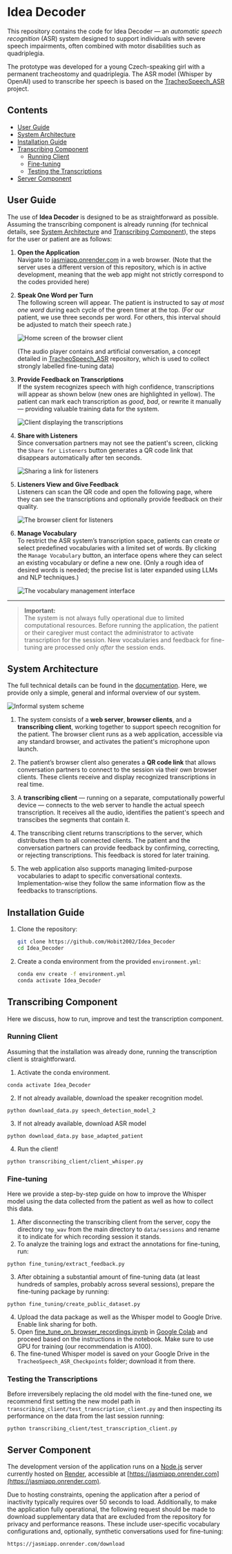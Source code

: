# Idea Decoder

This repository contains the code for Idea Decoder — an *automatic speech recognition* (ASR) system designed to support individuals with severe speech impairments, often combined with motor disabilities such as quadriplegia.

The prototype was developed for a young Czech-speaking girl with a permanent tracheostomy and quadriplegia. The ASR model (Whisper by OpenAI) used to transcribe her speech is based on the [TracheoSpeech_ASR](github.com/Hobit2002/TracheoSpeech_ASR) project.


##  Contents

- [User Guide](#user-guide)
- [System Architecture](#system-architecture)
- [Installation Guide](#️installation-guide)
- [Transcribing Component](#transcribing-component)
  - [Running Client](#running-client)
  - [Fine-tuning](#fine-tuning)
  - [Testing the Transcriptions](#testing-the-transcriptions)
- [Server Component](#server-component)


## User Guide

The use of **Idea Decoder** is designed to be as straightforward as possible. Assuming the transcribing component is already running (for technical details, see [System Architecture](#system-architecture) and [Transcribing Component](#transcribing-component)), the steps for the user or patient are as follows:

1. **Open the Application**  
   Navigate to [jasmiapp.onrender.com](https://jasmiapp.onrender.com) in a web browser. (Note that the server uses a different version of this repository, which is in active development, meaning that the web app might not strictly correspond to the codes provided here)

2. **Speak One Word per Turn**  
   The following screen will appear. The patient is instructed to say *at most one word* during each cycle of the green timer at the top. (For our patient, we use three seconds per word. For others, this interval should be adjusted to match their speech rate.)

   ![Home screen of the browser client](documentation/images/default_screen.png)

   (The audio player contains and artificial conversation, a concept detailed in [TracheoSpeech_ASR](github.com/Hobit2002/TracheoSpeech_ASR) repository, which is used to collect strongly labelled fine-tuning data)
    
3. **Provide Feedback on Transcriptions**  
   If the system recognizes speech with high confidence, transcriptions will appear as shown below (new ones are highlighted in yellow). The patient can mark each transcription as *good*, *bad*, or rewrite it manually — providing valuable training data for the system.

   ![Client displaying the transcriptions](documentation/images/transcriptions.png)

4. **Share with Listeners**  
   Since conversation partners may not see the patient's screen, clicking the `Share for Listeners` button generates a QR code link that disappears automatically after ten seconds.

   ![Sharing a link for listeners](documentation/images/share_the_link.png)

5. **Listeners View and Give Feedback**  
   Listeners can scan the QR code and open the following page, where they can see the transcriptions and optionally provide feedback on their quality.

   ![The browser client for listeners](documentation/images/client_listener.png)

6. **Manage Vocabulary**  
   To restrict the ASR system’s transcription space, patients can create or select predefined vocabularies with a limited set of words. By clicking the `Manage Vocabulary` button, an interface opens where they can select an existing vocabulary or define a new one. (Only a rough idea of desired words is needed; the precise list is later expanded using LLMs and NLP techniques.)

   ![The vocabulary management interface](documentation/images/manage_vocab.png)

---

>  **Important:**  
The system is not always fully operational due to limited computational resources. Before running the application, the patient or their caregiver must contact the administrator to activate transcription for the session. New vocabularies and feedback for fine-tuning are processed only *after* the session ends.

## System Architecture

The full technical details can be found in the [documentation](documentation/documentation.pdf). Here, we provide only a simple, general and informal overview of our system.

![Informal system scheme](documentation/images/deployment_node_reality.png)

1. The system consists of a **web server**, **browser clients**, and a **transcribing client**, working together to support speech recognition for the patient. The browser client runs as a web application, accessible via any standard browser, and activates the patient's microphone upon launch.

2. The patient’s browser client also generates a **QR code link** that allows conversation partners to connect to the session via their own browser clients. These clients receive and display recognized transcriptions in real time.

3. A **transcribing client** — running on a separate, computationally powerful device — connects to the web server to handle the actual speech transcription. It receives all the audio, identifies the patient's speech and transcibes the segments that contain it.

4. The transcribing client returns transcriptions to the server, which distributes them to all connected clients. The patient and the conversation partners can provide feedback by confirming, correcting, or rejecting transcriptions. This feedback is stored for later training.

5. The web application also supports managing limited-purpose vocabularies to adapt to specific conversational contexts. Implementation-wise they follow the same information flow as the feedbacks to transcriptions.

## Installation Guide

1. Clone the repository:
   ```bash
   git clone https://github.com/Hobit2002/Idea_Decoder
   cd Idea_Decoder
   ```

2. Create a conda environment from the provided `environment.yml`:
   ```bash
   conda env create -f environment.yml
   conda activate Idea_Decoder
   ```

##   Transcribing Component

Here we discuss, how to run, improve and test the transcription component.

### Running Client

Assuming that the installation was already done, running the transcription client is straightforward.

1. Activate the conda environment.

```
conda activate Idea_Decoder
```

2. If not already available, download the speaker recognition model.

```
python download_data.py speech_detection_model_2
```

3. If not already available, download ASR model

```
python download_data.py base_adapted_patient
```

4. Run the client!

```
python transcribing_client/client_whisper.py
```

### Fine-tuning

Here we provide a step-by-step guide on how to improve the Whisper model using the data collected from the patient as well as how to collect this data.

1. After disconnecting the transcribing client from the server, copy the directory `tmp_wav` from the main directory to `data/sessions` and rename it to indicate for which recording session it stands.
2. To analyze the training logs and extract the annotations for fine-tuning, run:

```
python fine_tuning/extract_feedback.py
```

3. After obtaining a substantial amount of fine-tuning data (at least hundreds of samples, probably across several sessions), prepare the fine-tuning package by running:

```
python fine_tuning/create_public_dataset.py
```

4. Upload the data package as well as the Whisper model to Google Drive. Enable link sharing for both.
5. Open [fine_tune_on_browser_recordings.ipynb](fine_tuning/fine_tune_on_browser_recordings.ipynb) in [Google Colab](https://colab.research.google.com/) and proceed based on the instructions in the notebook. Make sure to use GPU for training (our recommendation is A100).
6. The fine-tuned Whisper model is saved on your Google Drive in the `TracheoSpeech_ASR_Checkpoints` folder; download it from there.  

### Testing the Transcriptions

Before irreversibely replacing the old model with the fine-tuned one, we recommend first setting the new model path in `transcribing_client/test_transcription_client.py`  and then inspecting its performance on the data from the last session running:

```
python transcribing_client/test_transcription_client.py
```

## Server Component

The development version of the application runs on a [Node.js](https://nodejs.org/en) server currently hosted on [Render](https://render.com/), accessible at [https://jasmiapp.onrender.com](https://jasmiapp.onrender.com).

Due to hosting constraints, opening the application after a period of inactivity typically requires over 50 seconds to load. Additionally, to make the application fully operational, the following request should be made to download supplementary data that are excluded from the repository for privacy and performance reasons. These include user-specific vocabulary configurations and, optionally, synthetic conversations used for fine-tuning:


```
https://jasmiapp.onrender.com/download
```
